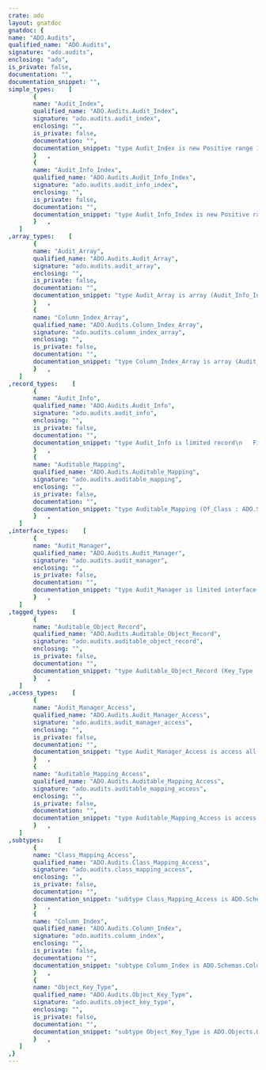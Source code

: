 ```yaml
---
crate: ado
layout: gnatdoc
gnatdoc: {
name: "ADO.Audits",
qualified_name: "ADO.Audits",
signature: "ado.audits",
enclosing: "ado",
is_private: false,
documentation: "",
documentation_snippet: "",
simple_types:    [
       {
       name: "Audit_Index",
       qualified_name: "ADO.Audits.Audit_Index",
       signature: "ado.audits.audit_index",
       enclosing: "",
       is_private: false,
       documentation: "",
       documentation_snippet: "type Audit_Index is new Positive range 1 .. ADO.Configs.MAX_COLUMNS;",
       }   ,
       {
       name: "Audit_Info_Index",
       qualified_name: "ADO.Audits.Audit_Info_Index",
       signature: "ado.audits.audit_info_index",
       enclosing: "",
       is_private: false,
       documentation: "",
       documentation_snippet: "type Audit_Info_Index is new Positive range 1 .. ADO.Configs.MAX_COLUMNS;",
       }   ,
   ]
,array_types:    [
       {
       name: "Audit_Array",
       qualified_name: "ADO.Audits.Audit_Array",
       signature: "ado.audits.audit_array",
       enclosing: "",
       is_private: false,
       documentation: "",
       documentation_snippet: "type Audit_Array is array (Audit_Info_Index range <>) of Audit_Info;",
       }   ,
       {
       name: "Column_Index_Array",
       qualified_name: "ADO.Audits.Column_Index_Array",
       signature: "ado.audits.column_index_array",
       enclosing: "",
       is_private: false,
       documentation: "",
       documentation_snippet: "type Column_Index_Array is array (Audit_Index range <>) of Column_Index;",
       }   ,
   ]
,record_types:    [
       {
       name: "Audit_Info",
       qualified_name: "ADO.Audits.Audit_Info",
       signature: "ado.audits.audit_info",
       enclosing: "",
       is_private: false,
       documentation: "",
       documentation_snippet: "type Audit_Info is limited record\n   Field     : Column_Index := 0;\n   Old_Value : UBO.Object;\n   New_Value : UBO.Object;\nend record;",
       }   ,
       {
       name: "Auditable_Mapping",
       qualified_name: "ADO.Audits.Auditable_Mapping",
       signature: "ado.audits.auditable_mapping",
       enclosing: "",
       is_private: false,
       documentation: "",
       documentation_snippet: "type Auditable_Mapping (Of_Class : ADO.Schemas.Class_Mapping_Access;\n                        Count    : Audit_Index)\nis tagged limited record\n   Members : Column_Index_Array (1 .. Count);\nend record;",
       }   ,
   ]
,interface_types:    [
       {
       name: "Audit_Manager",
       qualified_name: "ADO.Audits.Audit_Manager",
       signature: "ado.audits.audit_manager",
       enclosing: "",
       is_private: false,
       documentation: "",
       documentation_snippet: "type Audit_Manager is limited interface;",
       }   ,
   ]
,tagged_types:    [
       {
       name: "Auditable_Object_Record",
       qualified_name: "ADO.Audits.Auditable_Object_Record",
       signature: "ado.audits.auditable_object_record",
       enclosing: "",
       is_private: false,
       documentation: "",
       documentation_snippet: "type Auditable_Object_Record (Key_Type   : Object_Key_Type;\n                              Of_Class   : Class_Mapping_Access;\n                              With_Audit : Auditable_Mapping_Access) is abstract\n    new ADO.Objects.Object_Record with private;",
       }   ,
   ]
,access_types:    [
       {
       name: "Audit_Manager_Access",
       qualified_name: "ADO.Audits.Audit_Manager_Access",
       signature: "ado.audits.audit_manager_access",
       enclosing: "",
       is_private: false,
       documentation: "",
       documentation_snippet: "type Audit_Manager_Access is access all Audit_Manager'Class;",
       }   ,
       {
       name: "Auditable_Mapping_Access",
       qualified_name: "ADO.Audits.Auditable_Mapping_Access",
       signature: "ado.audits.auditable_mapping_access",
       enclosing: "",
       is_private: false,
       documentation: "",
       documentation_snippet: "type Auditable_Mapping_Access is access constant Auditable_Mapping'Class;",
       }   ,
   ]
,subtypes:    [
       {
       name: "Class_Mapping_Access",
       qualified_name: "ADO.Audits.Class_Mapping_Access",
       signature: "ado.audits.class_mapping_access",
       enclosing: "",
       is_private: false,
       documentation: "",
       documentation_snippet: "subtype Class_Mapping_Access is ADO.Schemas.Class_Mapping_Access;",
       }   ,
       {
       name: "Column_Index",
       qualified_name: "ADO.Audits.Column_Index",
       signature: "ado.audits.column_index",
       enclosing: "",
       is_private: false,
       documentation: "",
       documentation_snippet: "subtype Column_Index is ADO.Schemas.Column_Index;",
       }   ,
       {
       name: "Object_Key_Type",
       qualified_name: "ADO.Audits.Object_Key_Type",
       signature: "ado.audits.object_key_type",
       enclosing: "",
       is_private: false,
       documentation: "",
       documentation_snippet: "subtype Object_Key_Type is ADO.Objects.Object_Key_Type;",
       }   ,
   ]
,}
---
```


